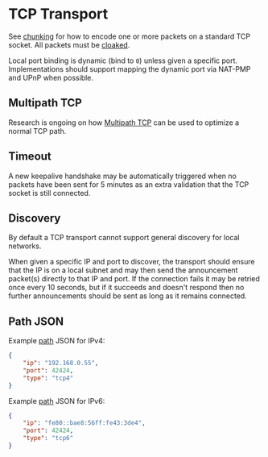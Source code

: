 TCP Transport
=============

See [chunking](../chunking.md) for how to encode one or more packets on a standard TCP socket.  All packets must be [cloaked](../e3x/cloaking.md).

Local port binding is dynamic (bind to `0`) unless given a specific port.  Implementations should support mapping the dynamic port via NAT-PMP and UPnP when possible.

## Multipath TCP

Research is ongoing on how [Multipath TCP](http://en.wikipedia.org/wiki/Multipath_TCP) can be used to optimize a normal TCP path.

## Timeout

A new keepalive handshake may be automatically triggered when no packets have been sent for 5 minutes as an extra validation that the TCP socket is still connected.

## Discovery

By default a TCP transport cannot support general discovery for local networks.

When given a specific IP and port to discover, the transport should ensure that the IP is on a local subnet and may then send the announcement packet(s) directly to that IP and port.  If the connection fails it may be retried once every 10 seconds, but if it succeeds and doesn't respond then no further announcements should be sent as long as it remains connected.

## Path JSON

Example [path](../channels/path.md) JSON for IPv4:

```json
{
    "ip": "192.168.0.55",
    "port": 42424,
    "type": "tcp4"
}
```

Example [path](../channels/path.md) JSON for IPv6:

```json
{
    "ip": "fe80::bae8:56ff:fe43:3de4",
    "port": 42424,
    "type": "tcp6"
}
```
